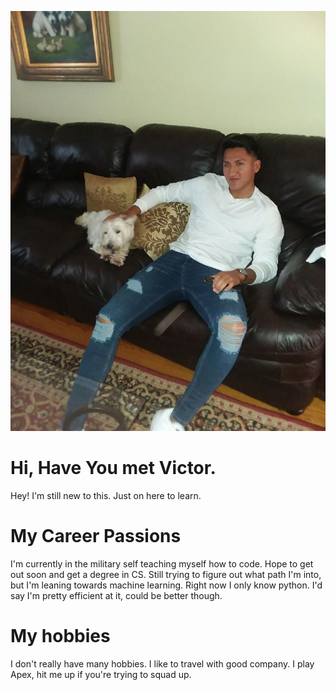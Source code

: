 ![headshot](IMG_0191.JPG)
# Hi, Have You met Victor.
Hey! I'm still new to this. Just on here to learn.

# My Career Passions
I'm currently in the military self teaching myself how to code. Hope to get out soon and get a degree in CS. Still trying to figure out what path I'm into, but I'm leaning towards machine learning. Right now I only know python.  I'd say I'm pretty efficient at it, could be better though.

# My hobbies
I don't really have many hobbies. I like to travel with good company. I play Apex, hit me up if you're trying to squad up.
